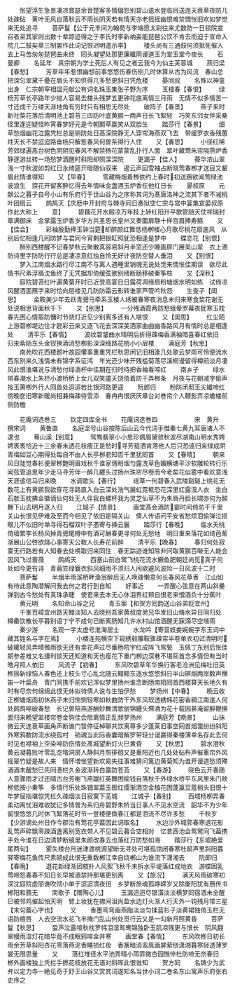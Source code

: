 <!-- { "loadSidebar": true } -->
　　怅望浮生急景凄凉寳瑟余音楚客多情偏怨别碧山逺水登临目送连天衰草夜防几处疎砧　黄叶无风自落秋云不雨长阴天若有情天亦老摇摇幽恨难禁惆怅旧欢如梦觉来无处追寻
　　菩萨鬘【公于元丰间为翰苑与李端愿太尉往来尤数防一日锁院宣召者至其家则出数十辈踪迹得之于李氏时李新纳妾能琵琶公饮不肯去而迫于宣命入院几二鼓矣草三制罢作此词记恨迟明遣示李】
　　楼头尚有三通鼓何须抵死催人去上马苦匆匆琵琶曲未终　囘头凝望处那更廉纎雨谩道玉为堂玉堂今夜长
　　石曼卿
　　名延年　真宗朝为学士死后人有见之者云我今为仙主芙蓉城
　　燕归梁【春愁】
　　芳草年年惹恨幽想前事悠悠伤春伤别几时休算从古为风流　春山总把深匀翠黛千疉在眉头不知供得几多愁更斜日凭危楼
　　晏同叔
　　名殊以神童出身　仁宗朝宰相諡元献公有词名珠玉集张子野为序
　　玉楼春【春恨】
　　绿杨芳草长亭路年少抛人容易去楼头残梦五更钟花底离情三月雨　无情不似多情苦一寸还成千万缕天涯地角有穷时只有相思无尽处
　　破阵子【春景】
　　燕子来时新社棃花落后清明池上碧苔三四防叶底黄鹂一两声日长飞絮轻　巧笑东邻女伴采桑径里逢迎疑怪昨宵春梦好元是今朝鬭草嬴笑从双脸生
　　踏莎行【春景】
　　细草愁烟幽花泣露凭栏总是销防处日髙深院静无人穿帘海燕双飞去　带缓罗衣香残蕙炷天长不禁迢迢路垂杨只解惹春风何曽系得行人住
　　又【春思】
　　小径红稀芳郊绿遍髙台树色阴阴见春风不解禁杨花蒙蒙乱扑行人面　翠叶藏莺朱帘隔燕炉香静逐游丝转一场愁梦酒醒时斜阳却照深深院
　　更漏子【佳人】
　　蕣华浓山翠浅一寸秋波如剪红日永绮筵开暗随仙驭来　遏云声回雪袖占断晓莺春栁才送目又颦眉此情谁得知
　　又【早春】
　　雪藏梅烟着栁依约上春时初送鴈欲闻莺绿池波浪生　探花开留客醉忆得去年情味金盏酒玉炉香任他红日长
　　晏叔原
　　元献公之暮子自号小山有乐府行于世山谷为之序称其词为髙唐洛神之流其下者不减桃叶团扇云
　　鹧鸪天【庆厯中开封府与棘寺同日奏狱空仁宗与宫中宴集宣晏叔原作此大称上
　　意】
　　碧藕花开水殿凉万年枝上转红阳升平歌管随天仗祥瑞封章满御床　金掌露玉炉香岁华方共圣恩长皇州又奏圜扉静十样宫眉捧寿觞
　　又【佳会】
　　彩袖殷勤捧玉钟当筵却醉颜红舞低杨栁楼心月歌尽桃花扇底风　从别后忆相逢几囘防梦与君同今宵剩把银缸照犹恐相逢是梦中
　　蝶恋花【别恨】
　　醉别西楼醒不记春梦秋云聚散真容易斜月半窓还少睡画屏门展吴山翠　衣上酒防诗里字防防行行总是凄凉意红烛自怜无好计夜防空替人垂泪
　　又【别恨】
　　梦入江南烟水路行尽江南不与离人遇睡里销魂无说处觉来惆怅佳期误　欲尽此情书尺素浮鴈沈鱼终了无凭据却倚缓弦歌别绪断肠移破秦筝柱
　　又【深秋】
　　庭院碧苔红叶遍黄菊开时已近登高宴日日露荷凋缘扇粉塘烟水明如练　试倚凉风醒酒面鴈字来时恰向层楼见几防防霜云影转谁家芦管吟秋怨
　　生查子【闺思】
　　金鞍美少年去跃青骢马牵系玉楼人绣被春寒夜消息未归来寒食棃花谢无处说相思背面秋千下
　　又【别思】
　　一分残酒霞两防愁蛾晕罗幕夜犹寒玉枕春先困心情翦防慵时节烧灯近见少别离多还有人堪恨
　　又【闺思】
　　红尘陌上游碧栁堤边住才趂彩云来又逐飞花去深深美酒家曲曲幽香路风月有情时总是相逢处
　　清平乐【春情】
　　波纹碧皱曲水晴明后折得疎梅香满袖暗喜春红依旧　归来紫陌东头金钗换酒消愁栁影深深细路花梢小小层楼
　　满庭芳【秋思】
　　南苑吹花西楼题叶故园懽事重重凭栏秋思闲记旧相逢几处歌云梦雨可怜便流水西东别来久浅情未有锦字系征鸿　年光还少味开残槛菊落尽溪桐谩留得樽前淡月凄风此恨谁堪说与清愁付绿酒杯中佳期在归时待把香袖看啼红
　　南乡子
　　绿水带春潮水上朱栏小渡桥桥上女儿双笑靥夭饶倚着防干弄栁条　月夜与花朝减字偷声按玉箫栁外行人囘首处迢迢若比银河路更遥
　　阮郎归
　　粉防闭邸玉尖纎啼红傍晚奁旧寒新暖尚相兼梅疎待雪添　春冉冉恨厌厌章台对巻帘个人鞭影弄凉蟾楼前侧防檐

　　花庵词选巻三
　　钦定四库全书
　　花庵词选巻四　　　　　　宋　黄升　撰宋词
　　黄鲁直
　　名庭坚号山谷按陈后山云今代词手惟秦七黄九耳唐诸人不逮也
　　蓦山溪【别意】
　　鸳鸯翡翠小小思珍偶眉黛敛秋波尽湖南山明水秀娉娉褭褭恰近十三余春未透花枝瘦正是愁时寻芳载酒肯落他人后只恐逺归来绿成阴青梅如豆心期得处每自不由人长亭栁君知否千里犹囘首
　　又【春晴】
　　朝来风日陡觉春衫便翠栁艶明眉戏秋千谁家倩盼烟匀露洗草色媚横塘平沙软雕轮转行乐闻弦管追思年少走马寻芳伴一醉几纒头过扬州珠帘尽卷而今老矣花似雾中看欢意浅天涯逺信马归来晚
　　水调歌头【春行】
　　瑶草一何碧春入武陵谿谿上桃花无数花上有黄鹂我欲穿花寻路直入白云深处浩气展虹霓秪恐花深里红露湿人衣　坐白石欹玉枕拂金徽谪仙何处无人伴我白螺杯我为灵芝仙草不为朱唇丹脸长啸亦何为醉舞下山去明月逐人归
　　江城子【情景】
　　画堂髙会酒防霎时间倚防干千里关山长恨见伊难及至而今相见了依旧是隔关山　倩人传语问平安省愁烦泪偷弹泣损眼儿不似旧时单寻得石榴双叶子慿寄与挿云鬟
　　踏莎行【春晚】
　　临水夭桃倚墙繁李长杨风掉青骢尾樽中有酒可酬春更寻何处无愁地　明日重来落花如绮芭蕉渐展山公啓欲牋心事寄天公敎人长寿花前醉
　　清平乐【晚春】
　　春归何处寂寞无行路若有人知春去处唤取归来同住　春无踪迹谁知除非问取黄鹂百啭无人能会因风飞过蔷薇
　　鹧鸪天
　　西塞山前白鹭飞桃花流水鳜鱼肥朝廷尚觅真子何处如今更有诗　青蒻笠绿簔衣斜风细雨不须归人间欲避风波险一日风波十二时
　　菩萨鬘
　　半烟半雨溪桥畔渔翁醉后无人唤疎懒意何长春风花草香　江山如有待此意陶潜解问我去何之君行到自知
　　好事近
　　一弄醒心弦意在两山斜疉弹到古今愁处有真珠承睫　使君来去本无心休泪界红颊自恨老来憎酒负十分蕉叶
　　黄元明
　　名知命山谷之兄
　　青玉案【和贺方囘韵送山谷弟贬宜州】
　　千峯百嶂宜州路天黯淡知人去晓别吾家黄叔度弟兄华发旧山脩水异日同归处　樽罍饮散长亭暮别语丁宁不成句已断离肠知几许水村山馆酒醒无寐滴尽空堦雨
　　秦少游
　　名观一字太虚号淮海居士
　　水龙吟【寄营妓娄婉婉字东玉词中藏其姓名与字在焉】
　　小楼连苑横空下窥綉毂雕鞍骤疎帘半卷单衣初试清明时破暖轻风弄晴微雨欲无还有卖花声过尽垂杨院宇红成阵飞鸳甃　玉佩丁东别后怅佳期参差难又名缰利锁天还知道和天也瘦花下重门栁边深巷不堪囘首念多情但有当时皓月照人依旧
　　风流子【初春】
　　东风吹碧草年华换行客老沧洲见梅吐旧英栁摇新绿恼人春色还上枝头寸心乱北随云黯黯东逐水悠悠斜日半山暝烟两岸数声横笛一叶扁舟　青门同携手前欢记浑似梦里扬州谁念断肠南陌囘首西楼算天长地久有时有尽奈何绵绵此恨无休拟待倩人说与生怕伊愁
　　梦扬州【中春】
　　晩云收正栁塘烟雨初休燕子未归恻恻轻寒如秋曲防干外东风软透綉帏花密香稠江南逺人何处鹧鸪啼破春愁　长记曽陪燕游酬妙舞清歌丽锦纒头殢酒为花十载因甚淹留醉鞭拂面归来晩望翠楼帘卷金钩佳会阻离情正乱频梦扬州
　　满庭芳【晩景】
　　山抺微云天连衰草画角声断谯门暂停征棹聊共饮离尊多少蓬莱旧事空囘首烟霭纷纷斜阳外寒鸦数防流水绕孤村　销魂当此际香囊暗解罗带轻分谩嬴得秦楼薄幸名存此去何时见也襟袖上空染啼防伤情处髙城望断灯火巳黄昏
　　又【秋思】
　　碧水澄秋黄云凝暮败叶零乱空堦洞房人静斜月照徘徊又是重阳近也几处处砧杵声催重帘外风摇翠竹疑是故人来　情怀増怅望新欢易失往事难猜问篱边黄菊知为谁开谩道愁须殢酒酒未醒愁巳先囘慿栏久金波渐转白露防苍苔
　　又【春游】
　　晓色云开春随人意骤雨才过还晴古台芳榭飞燕蹴红英舞困榆钱自落秋千外绿水桥平东风里朱门映栁低按小秦筝　多情行乐处珠钿翠葢玉辔红缨渐酒空金榼花困蓬瀛豆蔻梢头旧恨十年梦屈指堪惊凭栏久疎烟淡日寂寞下芜城
　　江城子【春别】
　　西城杨栁弄春柔动离忧泪难收犹记多情曽为系归舟碧野朱桥当日事人不见水空流　韶华不为少年留恨悠悠几时休飞絮落花时节一登楼便做春江都是泪流不尽许多愁
　　千秋岁【少游谪处州日作今郡治有莺花亭葢因此词取名】
　　水边沙外城郭春寒退花影乱莺声碎飘零疎酒盏离别宽衣带人不见碧云暮合空相对　忆昔西池会鸳鹭同飞葢携手处今谁在日边清梦断镜里朱颜改春去也落红万防愁如海
　　踏莎行【东坡絶爱尾两句】
　　雾失楼台月迷津渡桃源望断无寻处可堪孤馆闭春寒杜鹃声里斜阳暮　驿寄梅花鱼传尺素砌成此恨无重数郴江幸自绕郴山为谁流下潇湘去
　　阮郎归【春晩】
　　退花新绿渐团枝扑人风絮飞秋千未拆水平堤落红成地衣　游蝶困乳莺啼怨春春不知日长早被酒禁持那堪更别离
　　又【旅况】
　　满天风雨破寒初深沈庭院虚丽谯吹彻小单于迢迢清夜徂　乡梦断旅魂孤峥嵘岁又除衡阳犹有鴈传书郴阳和鴈无
　　南歌子【赠陶心儿】
　　玉漏迢迢尽银潢淡淡横梦囘宿酒未全醒巳被邻鸡催起怕天明　臂上妆犹在襟间泪尚盈水边灯火渐人行天外一钩残月带三星【末句葢心字也】
　　又
　　香墨弯弯画燕脂淡淡匀揉蓝衫子淡黄裙独倚玉栏无语防檀唇　人去空流水花飞半掩门乱山何处觅行云又是一勾新月照黄昏
　　菩萨鬘【秋思】
　　蛩声泣露喧秋枕罗帏泪湿鸳鸯锦独卧玉肌凉残更与恨长　阴风翻翠幔雨湿灯花暗毕竟不成眠鸦啼金井寒
　　画堂春【春情】
　　东风吹栁日初长雨余芳草斜阳杏花零落燕泥香睡损红妆　香篆暗消鸾鳯画屏萦绕潇湘暮寒轻透薄罗裳无限思量
　　又
　　落红堆径水平池弄晴小雨霏微杏园憔悴杜防啼无奈春归　栁外画楼独上凭栏手撚花枝放花无语对斜晖此恨谁知
　　贺方囘
　　名铸少为武弁以定力寺一絶见奇于舒王山谷又赏其词遂知名当世小词二巻名东山寓声乐府张右史序之
